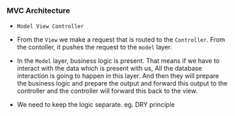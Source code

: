 ### MVC Architecture

- `Model View Controller`
- From the `View` we make a request that is routed to the `Controller`. From the contoller, it pushes the request to the `model` layer.
- In the `Model` layer, business logic is present. That means if we have to interact with the data which is present with us, All the database interaction is going to happen in this layer. And then they will prepare the business logic and prepare the output and forward this output to the controller and the controller will forward this back to the view.

- We need to keep the logic separate. eg. DRY principle
